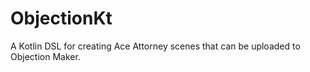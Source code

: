 # ObjectionKt
A Kotlin DSL for creating Ace Attorney scenes that can be uploaded to Objection Maker.
